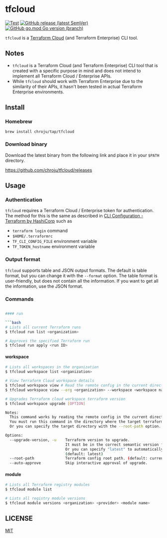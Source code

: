 tfcloud
=======

[![Test](https://github.com/chroju/tfcloud/workflows/Test/badge.svg)](https://github.com/chroju/tfcloud/actions/workflows/test.yaml)
[![GitHub release (latest SemVer)](https://img.shields.io/github/v/release/chroju/tfcloud?style=flat)](https://github.com/chroju/tfcloud/releases/latest)
[![GitHub go.mod Go version (branch)](https://img.shields.io/github/go-mod/go-version/chroju/tfcloud/main)](https://github.com/chroju/tfcloud/blob/main/go.mod)


`tfcloud` is a [Terraform Cloud](https://www.terraform.io/docs/cloud/index.html) (and Terraform Enterprise) CLI tool.

Notes
-----

* `tfcloud` is a Terraform Cloud (and Terraform Enterprise) CLI tool that is created with a specific purpose in mind and does not intend to implement all Terraform Cloud / Enterprise APIs.
* While `tfcloud` should work with Terraform Enterprise due to the similarity of their APIs, it hasn't been tested in actual Terraform Enterprise environments.

Install
-------

### Homebrew

```
brew install chroju/tap/tfcloud
```

### Download binary

Download the latest binary from the following link and place it in your `$PATH` directory.

https://github.com/chroju/tfcloud/releases


Usage
-----

### Authentication

`tfcloud` requires a Terraform Cloud / Enterprise token for authentication. The method for this is the same as described in [CLI Configuration - Terraform by HashiCorp](https://www.terraform.io/docs/commands/cli-config.html#credentials-1) such as

* `terraform login` command
* `$HOME/.terraformrc`
* `TF_CLI_CONFIG_FILE` environment variable
* `TF_TOKEN_hostname` environment variable

### Output format

`tfcloud` supports table and JSON output formats. The default is table format, but you can change it with the `--format` option. The table format is user-friendly, but does not contain all the information. If you want to get all the information, use the JSON format.

### Commands

```bash

#### run

```bash
# Lists all current Terraform runs
$ tfcloud run list <organization>

# Approves the specified Terraform run
$ tfcloud run apply <run ID>
```

#### workspace

```bash
# Lists all workspaces in the organization
$ tfcloud workspace list <organization>

# View Terraform Cloud workspace details
$ tfcloud workspace view # Read the remote config in the current directory
$ tfcloud workspace view --org <organization> --workspace <workspace name> # You can also specify the organization and workspace name

# Upgrades Terraform cloud workspace terraform version
$ tfcloud workspace upgrade [OPTION]

Notes:
  This command works by reading the remote config in the current directory.
  You must run this command in the directory where the target terraform file resides.
  Or you can specify the target directory with the --root-path option.

Options:
  --upgrade-version, -u    Terraform version to upgrade.
                           It must be in the correct semantic version format like 0.12.1, v0.12.2 .
                           Or you can specify "latest" to automatically upgrade to the latest version.
                           (default: latest)
  --root-path              Terraform config root path. (default: current directory)
  --auto-approve           Skip interactive approval of upgrade.
```

#### module

```bash
# Lists all Terraform registry modules
$ tfcloud module list

# Lists all registry module versions
$ tfcloud module versions <organization> <provider> <module name>
```

LICENSE
-------

[MIT](https://github.com/chroju/tfcloud/blob/main/LICENSE)
